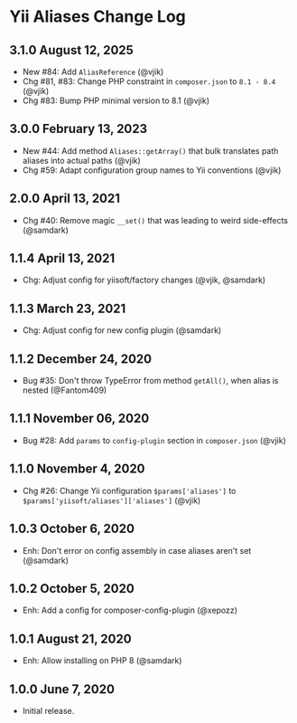 # Yii Aliases Change Log

## 3.1.0 August 12, 2025

- New #84: Add `AliasReference` (@vjik)
- Chg #81, #83: Change PHP constraint in `composer.json` to `8.1 - 8.4` (@vjik)
- Chg #83: Bump PHP minimal version to 8.1 (@vjik)

## 3.0.0 February 13, 2023

- New #44: Add method `Aliases::getArray()` that bulk translates path aliases into actual paths (@vjik)
- Chg #59: Adapt configuration group names to Yii conventions (@vjik)

## 2.0.0 April 13, 2021

- Chg #40: Remove magic `__set()` that was leading to weird side-effects (@samdark)

## 1.1.4 April 13, 2021

- Chg: Adjust config for yiisoft/factory changes (@vjik, @samdark)

## 1.1.3 March 23, 2021

- Chg: Adjust config for new config plugin (@samdark)

## 1.1.2 December 24, 2020

- Bug #35: Don't throw TypeError from method `getAll()`, when alias is nested (@Fantom409)

## 1.1.1 November 06, 2020

- Bug #28: Add `params` to `config-plugin` section in `composer.json` (@vjik)

## 1.1.0 November 4, 2020

- Chg #26: Change Yii configuration `$params['aliases']` to `$params['yiisoft/aliases']['aliases']` (@vjik)

## 1.0.3 October 6, 2020

- Enh: Don't error on config assembly in case aliases aren't set (@samdark)

## 1.0.2 October 5, 2020

- Enh: Add a config for composer-config-plugin (@xepozz)

## 1.0.1 August 21, 2020

- Enh: Allow installing on PHP 8 (@samdark)

## 1.0.0 June 7, 2020

- Initial release.
